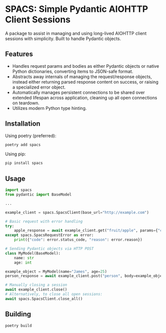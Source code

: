 # SPACS: Simple Pydantic AIOHTTP Client Sessions

A package to assist in managing and using long-lived AIOHTTP client sessions with simplicity. Built to handle Pydantic objects.

## Features

- Handles request params and bodies as either Pydantic objects or native Python dictionaries, converting items to JSON-safe format.
- Abstracts away internals of managing the request/response objects, instead either returning parsed response content on success, or raising a specialized error object.
- Automatically manages persistent connections to be shared over extended lifespan across application, cleaning up all open connections on teardown.
- Utilizes modern Python type hinting.

## Installation

Using poetry (preferred):

```bash
poetry add spacs
```

Using pip:

```bash
pip install spacs
```

## Usage

```python
import spacs
from pydantic import BaseModel

...

example_client = spacs.SpacsClient(base_url="http://example.com")

# Basic request with error handling
try:
    apple_response = await example_client.get("fruit/apple", params={"cultivar": "honeycrisp"})
except spacs.SpacsRequestError as error:
    print({"code": error.status_code, "reason": error.reason})

# Sending Pydantic objects via HTTP POST
class MyModel(BaseModel):
    name: str
    age: int

example_object = MyModel(name="James", age=25)
person_response = await example_client.post("person", body=example_object)

# Manually closing a session
await example_client.close()
# Alternatively, to close all open sessions:
await spacs.SpacsClient.close_all()
```

## Building

```
poetry build
```
